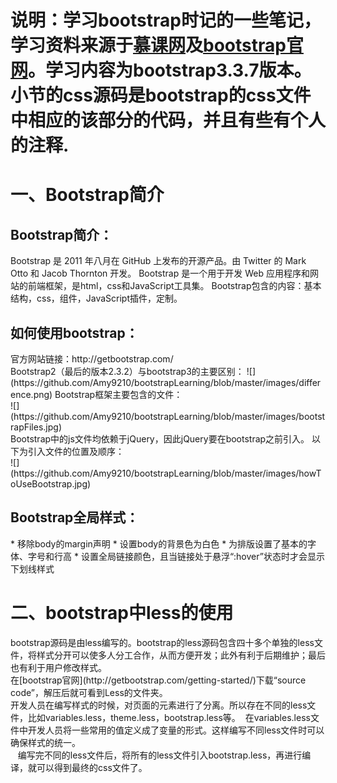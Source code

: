 # 说明：学习bootstrap时记的一些笔记，学习资料来源于[慕课网](http://www.imooc.com/learn/141)及[bootstrap官网](http://getbootstrap.com/)。学习内容为bootstrap3.3.7版本。小节的css源码是bootstrap的css文件中相应的该部分的代码，并且有些有个人的注释.
<h1>一、Bootstrap简介</h1>
<h2>Bootstrap简介：</h2>
Bootstrap 是 2011 年八月在 GitHub 上发布的开源产品。由 Twitter 的 Mark Otto 和 Jacob Thornton 开发。
Bootstrap 是一个用于开发 Web 应用程序和网站的前端框架，是html，css和JavaScript工具集。
Bootstrap包含的内容：基本结构，css，组件，JavaScript插件，定制。
<h2>如何使用bootstrap：</h2>
官方网站链接：http://getbootstrap.com/</br>
Bootstrap2（最后的版本2.3.2）与bootstrap3的主要区别：
![](https://github.com/Amy9210/bootstrapLearning/blob/master/images/difference.png)  
Bootstrap框架主要包含的文件：</br>
![](https://github.com/Amy9210/bootstrapLearning/blob/master/images/bootstrapFiles.jpg)  </br> 
Bootstrap中的js文件均依赖于jQuery，因此jQuery要在bootstrap之前引入。 以下为引入文件的位置及顺序：</br>
![](https://github.com/Amy9210/bootstrapLearning/blob/master/images/howToUseBootstrap.jpg)  </br>
<h2>Bootstrap全局样式：</h2>
* 移除body的margin声明
* 设置body的背景色为白色
*	为排版设置了基本的字体、字号和行高
*	设置全局链接颜色，且当链接处于悬浮“:hover”状态时才会显示下划线样式</br>
<h1>二、bootstrap中less的使用</h1>
  bootstrap源码是由less编写的。bootstrap的less源码包含四十多个单独的less文件，将样式分开可以使多人分工合作，从而方便开发；此外有利于后期维护；最后也有利于用户修改样式。</br>
  在[bootstrap官网](http://getbootstrap.com/getting-started/)下载“source code”，解压后就可看到Less的文件夹。</br>
  开发人员在编写样式的时候，对页面的元素进行了分离。所以存在不同的less文件，比如variables.less，theme.less，bootstrap.less等。
  在variables.less文件中开发人员将一些常用的值定义成了变量的形式。这样编写不同less文件时可以确保样式的统一。</br>
    编写完不同的less文件后，将所有的less文件引入bootstrap.less，再进行编译，就可以得到最终的css文件了。
